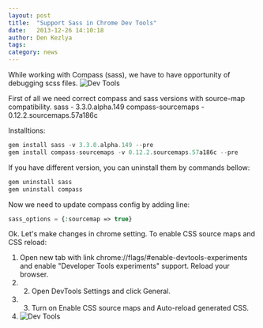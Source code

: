 ```yaml
---
layout: post
title:  "Support Sass in Chrome Dev Tools"
date:   2013-12-26 14:10:18
author: Den Kezlya
tags: 
category: news
---
```


While working with Compass (sass), we have to have opportunity of debugging scss files.
![Dev Tools](https://developers.google.com/chrome-developer-tools/docs/css-preprocessors-files/sass-debugging.png)

First of all we need correct compass and sass versions with source-map compatibility. 
sass - 3.3.0.alpha.149 
compass-sourcemaps - 0.12.2.sourcemaps.57a186c

Installtions:
```php
gem install sass -v 3.3.0.alpha.149 --pre
gem install compass-sourcemaps -v 0.12.2.sourcemaps.57a186c --pre
```

If you have different version, you can uninstall them by commands bellow:
```php
gem uninstall sass
gem uninstall compass
```

Now we need to update compass config by adding line:
```php
sass_options = {:sourcemap => true}
```

Ok. Let's make changes in chrome setting. 
To enable CSS source maps and CSS reload: 
1. Open new tab with link chrome://flags/#enable-devtools-experiments and enable "Developer Tools experiments" support. Reload your browser. 
2. 2. Open DevTools Settings and click General. 
3. 3. Turn on Enable CSS source maps and Auto-reload generated CSS. 
4. ![Dev Tools](http://habrastorage.org/storage2/d9f/fe9/875/d9ffe98756c7fa0d28614e90663785aa.jpg)
